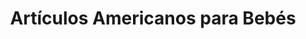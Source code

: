 ---
title: "Artículos Americanos para Bebés"
url: /cochabamba/articulos-americanos-para-bebes/
shop: Babysachen
---